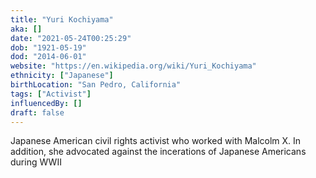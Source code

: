 ```yaml
---
title: "Yuri Kochiyama"
aka: []
date: "2021-05-24T00:25:29"
dob: "1921-05-19"
dod: "2014-06-01"
website: "https://en.wikipedia.org/wiki/Yuri_Kochiyama"
ethnicity: ["Japanese"]
birthLocation: "San Pedro, California"
tags: ["Activist"]
influencedBy: []
draft: false
---
```


Japanese American civil rights activist who worked with Malcolm X. In addition,
she advocated against the incerations of Japanese Americans during WWII
